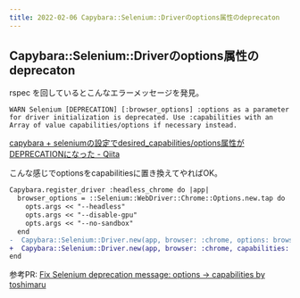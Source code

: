 ```yaml
---
title: 2022-02-06 Capybara::Selenium::Driverのoptions属性のdeprecaton
---
```


## Capybara::Selenium::Driverのoptions属性のdeprecaton

rspec を回しているとこんなエラーメッセージを発見。

```
WARN Selenium [DEPRECATION] [:browser_options] :options as a parameter for driver initialization is deprecated. Use :capabilities with an Array of value capabilities/options if necessary instead.
```

[capybara + seleniumの設定でdesired_capabilities/options属性がDEPRECATIONになった - Qiita](https://qiita.com/mass584/items/c30e0762050a10503da7)

こんな感じでoptionsをcapabilitiesに置き換えてやればOK。

```diff
Capybara.register_driver :headless_chrome do |app|
  browser_options = ::Selenium::WebDriver::Chrome::Options.new.tap do |opts|
    opts.args << "--headless"
    opts.args << "--disable-gpu"
    opts.args << "--no-sandbox"
  end
-  Capybara::Selenium::Driver.new(app, browser: :chrome, options: browser_options)
+  Capybara::Selenium::Driver.new(app, browser: :chrome, capabilities: browser_options)
end
```

参考PR: [Fix Selenium deprecation message: options → capabilities by toshimaru](https://github.com/toshimaru/RailsTwitterClone/pull/1388)
